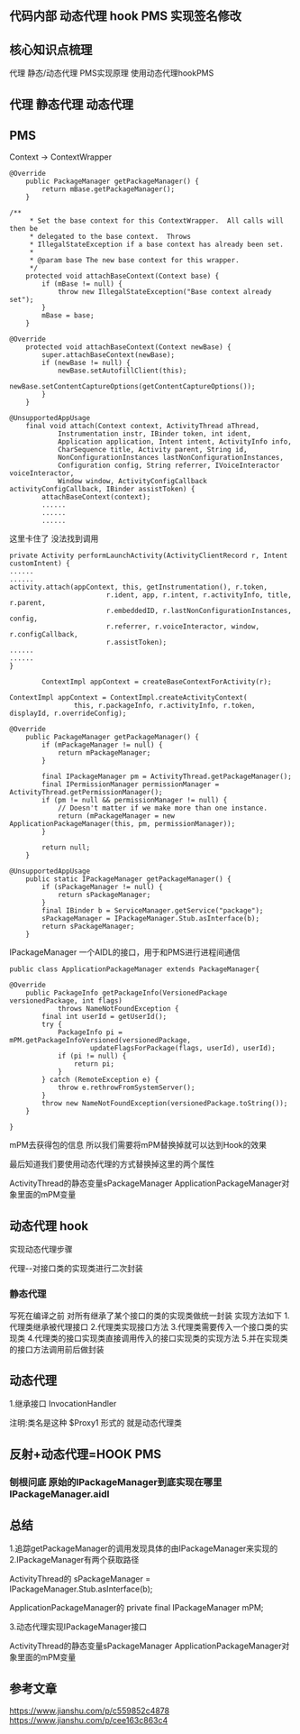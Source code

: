 ## 代码内部 动态代理 hook PMS 实现签名修改

## 核心知识点梳理

代理 静态/动态代理
PMS实现原理
使用动态代理hookPMS

## 代理 静态代理 动态代理


## PMS

Context -> ContextWrapper

```
@Override
    public PackageManager getPackageManager() {
        return mBase.getPackageManager();
    }
```

```
/**
     * Set the base context for this ContextWrapper.  All calls will then be
     * delegated to the base context.  Throws
     * IllegalStateException if a base context has already been set.
     *
     * @param base The new base context for this wrapper.
     */
    protected void attachBaseContext(Context base) {
        if (mBase != null) {
            throw new IllegalStateException("Base context already set");
        }
        mBase = base;
    }
```

```
@Override
    protected void attachBaseContext(Context newBase) {
        super.attachBaseContext(newBase);
        if (newBase != null) {
            newBase.setAutofillClient(this);
            newBase.setContentCaptureOptions(getContentCaptureOptions());
        }
    }
```
```
@UnsupportedAppUsage
    final void attach(Context context, ActivityThread aThread,
            Instrumentation instr, IBinder token, int ident,
            Application application, Intent intent, ActivityInfo info,
            CharSequence title, Activity parent, String id,
            NonConfigurationInstances lastNonConfigurationInstances,
            Configuration config, String referrer, IVoiceInteractor voiceInteractor,
            Window window, ActivityConfigCallback activityConfigCallback, IBinder assistToken) {
        attachBaseContext(context);
        ......
        ......
        ......
```

这里卡住了 没法找到调用

```
private Activity performLaunchActivity(ActivityClientRecord r, Intent customIntent) {
......
......
activity.attach(appContext, this, getInstrumentation(), r.token,
                        r.ident, app, r.intent, r.activityInfo, title, r.parent,
                        r.embeddedID, r.lastNonConfigurationInstances, config,
                        r.referrer, r.voiceInteractor, window, r.configCallback,
                        r.assistToken);
......
......
}
```
```
        ContextImpl appContext = createBaseContextForActivity(r);
```
```
ContextImpl appContext = ContextImpl.createActivityContext(
                this, r.packageInfo, r.activityInfo, r.token, displayId, r.overrideConfig);
```
```
@Override
    public PackageManager getPackageManager() {
        if (mPackageManager != null) {
            return mPackageManager;
        }

        final IPackageManager pm = ActivityThread.getPackageManager();
        final IPermissionManager permissionManager = ActivityThread.getPermissionManager();
        if (pm != null && permissionManager != null) {
            // Doesn't matter if we make more than one instance.
            return (mPackageManager = new ApplicationPackageManager(this, pm, permissionManager));
        }

        return null;
    }
```
```
@UnsupportedAppUsage
    public static IPackageManager getPackageManager() {
        if (sPackageManager != null) {
            return sPackageManager;
        }
        final IBinder b = ServiceManager.getService("package");
        sPackageManager = IPackageManager.Stub.asInterface(b);
        return sPackageManager;
    }
```

IPackageManager	一个AIDL的接口，用于和PMS进行进程间通信

```
public class ApplicationPackageManager extends PackageManager{

@Override
    public PackageInfo getPackageInfo(VersionedPackage versionedPackage, int flags)
            throws NameNotFoundException {
        final int userId = getUserId();
        try {
            PackageInfo pi = mPM.getPackageInfoVersioned(versionedPackage,
                    updateFlagsForPackage(flags, userId), userId);
            if (pi != null) {
                return pi;
            }
        } catch (RemoteException e) {
            throw e.rethrowFromSystemServer();
        }
        throw new NameNotFoundException(versionedPackage.toString());
    }

}
```

mPM去获得包的信息
所以我们需要将mPM替换掉就可以达到Hook的效果

最后知道我们要使用动态代理的方式替换掉这里的两个属性

ActivityThread的静态变量sPackageManager
ApplicationPackageManager对象里面的mPM变量



## 动态代理 hook

实现动态代理步骤

代理--对接口类的实现类进行二次封装

### 静态代理

写死在编译之前 对所有继承了某个接口的类的实现类做统一封装
实现方法如下
1.代理类继承被代理接口
2.代理类实现接口方法
3.代理类需要传入一个接口类的实现类
4.代理类的接口实现类直接调用传入的接口实现类的实现方法
5.并在实现类的接口方法调用前后做封装


## 动态代理

1.继承接口 InvocationHandler


注明:类名是这种 $Proxy1 形式的 就是动态代理类

## 反射+动态代理=HOOK PMS


### 刨根问底   原始的IPackageManager到底实现在哪里       IPackageManager.aidl


## 总结
1.追踪getPackageManager的调用发现具体的由IPackageManager来实现的
2.IPackageManager有两个获取路径

ActivityThread的
sPackageManager = IPackageManager.Stub.asInterface(b);

ApplicationPackageManager的
private final IPackageManager mPM;

3.动态代理实现IPackageManager接口


ActivityThread的静态变量sPackageManager
ApplicationPackageManager对象里面的mPM变量

## 参考文章

https://www.jianshu.com/p/c559852c4878
https://www.jianshu.com/p/cee163c863c4